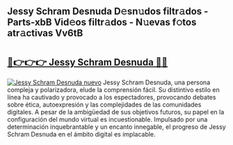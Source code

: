 ## Jessy Schram Desnuda D𝚎sn𝚞dos filtr𝚊dos - Parts-xbB Vid𝚎os filtr𝚊dos - N𝚞evas f𝚘tos atr𝚊ctivas Vv6tB

# <h2><a href="http://mb2ecxx.tromn.icu/?c=Jessy+Schram+Desnuda">🔗👉👉👉 Jessy Schram Desnuda 🔗🔗</a></h2>

[![Jessy Schram Desnuda nuevo](https://i.imgur.com/pEAQMta.gif)](http://mb2ecxx.tromn.icu/?c=Jessy+Schram+Desnuda)
Jessy Schram Desnuda, una persona compleja y polarizadora, elude la comprensión fácil. Su distintivo estilo en línea ha cautivado y provocado a los espectadores, provocando debates sobre ética, autoexpresión y las complejidades de las comunidades digitales. A pesar de la ambigüedad de sus objetivos futuros, su papel en la configuración del mundo virtual es incuestionable. Impulsado por una determinación inquebrantable y un encanto innegable, el progreso de Jessy Schram Desnuda en el ámbito digital es implacable.
